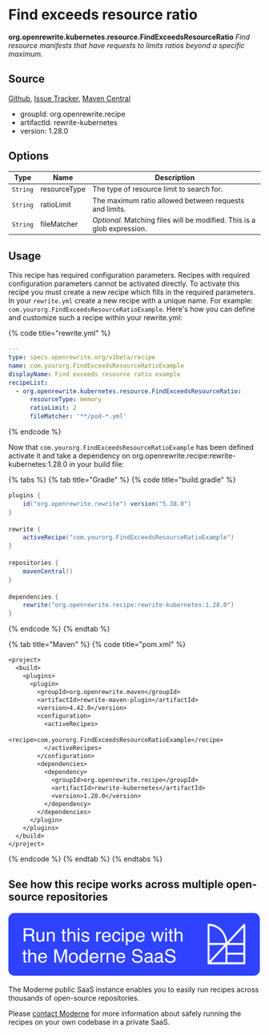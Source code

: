 # Find exceeds resource ratio

**org.openrewrite.kubernetes.resource.FindExceedsResourceRatio**
_Find resource manifests that have requests to limits ratios beyond a specific maximum._

## Source

[Github](https://github.com/openrewrite/rewrite-kubernetes/blob/main/src/main/java/org/openrewrite/kubernetes/resource/FindExceedsResourceRatio.java), [Issue Tracker](https://github.com/openrewrite/rewrite-kubernetes/issues), [Maven Central](https://search.maven.org/artifact/org.openrewrite.recipe/rewrite-kubernetes/1.28.0/jar)

* groupId: org.openrewrite.recipe
* artifactId: rewrite-kubernetes
* version: 1.28.0

## Options

| Type | Name | Description |
| -- | -- | -- |
| `String` | resourceType | The type of resource limit to search for. |
| `String` | ratioLimit | The maximum ratio allowed between requests and limits. |
| `String` | fileMatcher | *Optional*. Matching files will be modified. This is a glob expression. |


## Usage

This recipe has required configuration parameters. Recipes with required configuration parameters cannot be activated directly. To activate this recipe you must create a new recipe which fills in the required parameters. In your `rewrite.yml` create a new recipe with a unique name. For example: `com.yourorg.FindExceedsResourceRatioExample`.
Here's how you can define and customize such a recipe within your rewrite.yml:

{% code title="rewrite.yml" %}
```yaml
---
type: specs.openrewrite.org/v1beta/recipe
name: com.yourorg.FindExceedsResourceRatioExample
displayName: Find exceeds resource ratio example
recipeList:
  - org.openrewrite.kubernetes.resource.FindExceedsResourceRatio:
      resourceType: memory
      ratioLimit: 2
      fileMatcher: '**/pod-*.yml'
```
{% endcode %}

Now that `com.yourorg.FindExceedsResourceRatioExample` has been defined activate it and take a dependency on org.openrewrite.recipe:rewrite-kubernetes:1.28.0 in your build file:

{% tabs %}
{% tab title="Gradle" %}
{% code title="build.gradle" %}
```groovy
plugins {
    id("org.openrewrite.rewrite") version("5.38.0")
}

rewrite {
    activeRecipe("com.yourorg.FindExceedsResourceRatioExample")
}

repositories {
    mavenCentral()
}

dependencies {
    rewrite("org.openrewrite.recipe:rewrite-kubernetes:1.28.0")
}
```
{% endcode %}
{% endtab %}

{% tab title="Maven" %}
{% code title="pom.xml" %}
```markup
<project>
  <build>
    <plugins>
      <plugin>
        <groupId>org.openrewrite.maven</groupId>
        <artifactId>rewrite-maven-plugin</artifactId>
        <version>4.42.0</version>
        <configuration>
          <activeRecipes>
            <recipe>com.yourorg.FindExceedsResourceRatioExample</recipe>
          </activeRecipes>
        </configuration>
        <dependencies>
          <dependency>
            <groupId>org.openrewrite.recipe</groupId>
            <artifactId>rewrite-kubernetes</artifactId>
            <version>1.28.0</version>
          </dependency>
        </dependencies>
      </plugin>
    </plugins>
  </build>
</project>
```
{% endcode %}
{% endtab %}
{% endtabs %}


## See how this recipe works across multiple open-source repositories

[![Moderne Link Image](/.gitbook/assets/ModerneRecipeButton.png)](https://public.moderne.io/recipes/org.openrewrite.kubernetes.resource.FindExceedsResourceRatio)

The Moderne public SaaS instance enables you to easily run recipes across thousands of open-source repositories.

Please [contact Moderne](https://moderne.io/product) for more information about safely running the recipes on your own codebase in a private SaaS.
